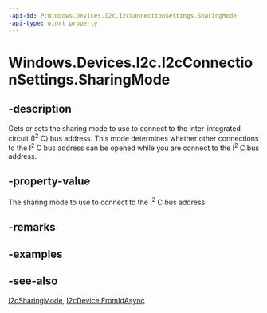 ----api-id: P:Windows.Devices.I2c.I2cConnectionSettings.SharingMode
-api-type: winrt property
---<!-- Property syntaxpublic Windows.Devices.I2c.I2cSharingMode SharingMode { get;  set; }--># Windows.Devices.I2c.I2cConnectionSettings.SharingMode## -descriptionGets or sets the sharing mode to use to connect to the inter-integrated circuit (I<sup>2</sup> C) bus address. This mode determines whether other connections to the I<sup>2</sup> C bus address can be opened while you are connect to the I<sup>2</sup> C bus address.## -property-valueThe sharing mode to use to connect to the I<sup>2</sup> C bus address.## -remarks## -examples## -see-also[I2cSharingMode](i2csharingmode.md), [I2cDevice.FromIdAsync](i2cdevice_fromidasync.md)